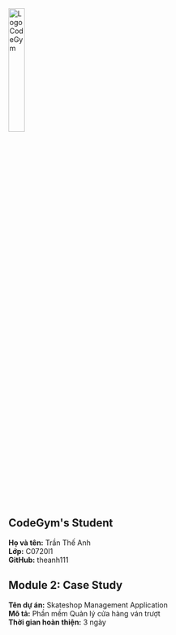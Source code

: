 <img src="https://codegym.vn/wp-content/uploads/2017/03/CodeGym-3-02-copy.jpg" width=25% margin-left="auto" margin-right="auto" alt="LogoCodeGym">
<h2>CodeGym's Student</h2>
<b>Họ và tên:</b> Trần Thế Anh
<br>
<b>Lớp:</b> C0720I1
<br>
<b>GitHub:</b> theanh111
<br>
<h2>Module 2: Case Study</h2>
<b>Tên dự án:</b> Skateshop Management Application
<br>
<b>Mô tả:</b> Phần mềm Quản lý cửa hàng ván trượt
<br>
<b>Thời gian hoàn thiện:</b> 3 ngày
